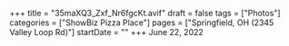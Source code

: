 +++
title = "35maXQ3_Zxf_Nr6fgcKt.avif"
draft = false
tags = ["Photos"]
categories = ["ShowBiz Pizza Place"]
pages = ["Springfield, OH (2345 Valley Loop Rd)"]
startDate = ""
+++
June 22, 2022
